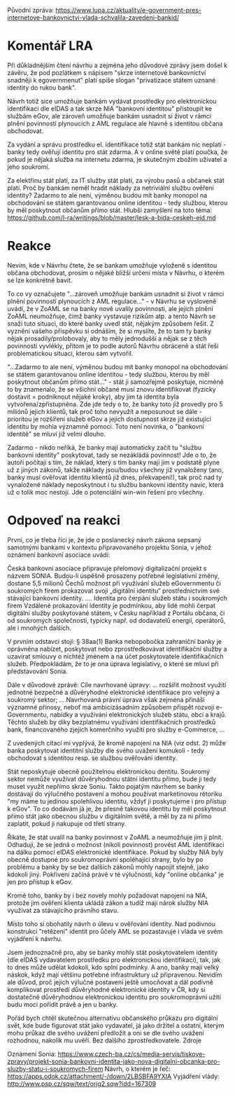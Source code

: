 Původní zpráva: https://www.lupa.cz/aktuality/e-government-pres-internetove-bankovnictvi-vlada-schvalila-zavedeni-bankid/

# Komentář LRA
Při důkladnějším čtení návrhu a zejména jeho důvodové zprávy jsem došel k závěru, že pod 
pozlátkem s nápisem "skrze internetové bankovnictví snadněji k egovernmenut" platí spíše slogan "privatizace 
státem uznané identity do rukou bank".

Návrh totiž sice umožňuje bankám vydávat prostředky pro elektronickou identifikaci dle eIDAS a tak skrze NIA 
"bankovní identitou" přistoupit ke službám eGov, ale zároveň umožňuje bankám usnadnit si život v rámci plnění 
povinností plynoucích z AML regulace ale hlavně s identitou občana obchodovat.

Za vydání a správu prostředku el. identifikace totiž stát bankám nic neplatí - banky tedy ověřují identitu 
pro stát zdarma. A v online světě platí poučka, že pokud je nějaká služba na internetu zdarma, je skutečným zbožím 
uživatel a jeho soukromí.

Za elektřinu stát platí, za IT služby stát platí, za výrobu pasů a občanek stát platí. Proč by bankám neměl hradit 
náklady za netriviální službu ověření identity? Zadarmo to ale není, výměnou budou mít banky monopol na obchodování 
se státem garantovanou online identitou - tedy službou, kterou by měl poskytnout občanům přímo stát. Hlubší zamyšlení 
na toto téma: https://github.com/l-ra/writings/blob/master/lesk-a-bida-ceskeh-eid.md



# Reakce
Nevím, kde v Návrhu čtete, že se bankam umožňuje vyloženě s identitou občana obchodovat, prosím 
o nějaké bližší určení místa v Návrhu, o kterém se lze konkrétně bavit.

To co vy označujete "...zároveň umožňuje bankám usnadnit si život v rámci plnění povinností plynoucích 
z AML regulace..." - v Návrhu se vysloveně uvádí, že v ZoAML se na banky nově uvalily povinnosti, ale 
jejich plnění ZoAML neumožňuje, čimž banky vystavuje rizikům atp. a tento Návrh se snaží tuto situaci, 
do které banky uvedl stát, nějakým způsobem řešit. Z vyznění vašeho příspěvku si odnáším, že si myslíte, 
že to tam ty banky nějak prosadily/pro­lobovaly, aby to měly jednodušší a nějak se z těch povinností vyvlékly, 
přitom je to podle autorů Návrhu obráceně a stát řeší problematickou situaci, kterou sám vytvořil.

"...Zadarmo to ale není, výměnou budou mít banky monopol na obchodování se státem garantovanou online 
identitou - tedy službou, kterou by měl poskytnout občanům přímo stát..." - stát ji samozřejmě poskytuje, 
nicméně to by znamenalo, že se všichni občané musí znovu identifikovat (fyzicky dostavit = podniknout nějaké kroky), 
aby jim ta identita byla vytvořena/zpřís­tupněna. Zde jde tedy o to, že banky toto již provedly pro 5 miliónů jejich 
klientů, tak proč toho nevyužít a neposunout se dále - prioritou je rozšíření služeb eGov a jejich dostupnost skrze 
již existující identitu by mohla významně pomoci. Toto není novinka, o "bankovní identitě" se mluví již velmi dlouho.

Zadarmo - nikdo neříká, že banky mají automaticky začít tu "službu bankovni identity" poskytovat, 
tady se nezákládá povinnost! Jde o to, že autoři počítají s tím, že náklad, který s tím banky mají jim v podstatě 
plyne už z jiných zákonů, takže náklady jsou/budou všechny již vynaloženy (ano, banky musí ověřovat identitu klientů 
již dnes, překvapení!), tak proč nad ty vynaložené náklady neposkytnout i tu službu bankovní identity navíc, která už 
o tolik moc nestojí. Jde o potenciální win-win řešení pro všechny.



# Odpoveď na reakci

První, co je třeba říci je, že jde o poslanecký návrh zákona sepsaný samotnými bankami v kontextu připravovaného projektu Sonia, v jehož oznámení bankovní asociace uvádí:

Česká bankovní asociace připravuje přelomový digitalizační projekt s názvem SONIA. Budou-li úspěšně prosazeny potřebné legislativní změny, dostane 5,5 milionů Čechů možnost při využívání služeb eGovernmentu či soukromých firem prokazovat svoji „digitální identitu“ prostřednictvím své stávající bankovní identity. ....
Identita pro čerpání služeb státu i soukromých firem
Vzdálené prokazování identity je podmínkou, aby lidé mohli čerpat digitální služby poskytované státem, v Česku například z Portálu občana, či od soukromých společností, typicky např. od dodavatelů energií, operátorů, ale i mnohých dalších.

V prvním odstavci stojí:
§ 38aa(1) Banka nebopobočka zahraniční banky je oprávněna nabízet, poskytovat nebo zprostředkovávat identifikační služby a uzavírat smlouvy o nichtéž jménem a na účet poskytovatele identifikačních služeb.
Předpokládám, že to je ona úprava legislativy, o které se mluví při představování Sonia.

Dále v důvodové zprávě:
Cíle navrhované úpravy: ... rozšířit možnost využití jednotné bezpečné a důvěryhodné elektronické identifikace pro veřejný a soukromý sektor;
...
Navrhovaná právní úprava však zejména přináší významné přínosy, neboť má ambicizásadním způsobem přispět rozvoji e-Governmentu, nabídky a využívání elektronických služeb státu, obcí a krajů. Těchto služeb by díky bezplatnému využívání identifikačních prostředků bank, financovaného zjejich komerčního využití pro služby e-Commerce,
...

Z uvedených citací mi vyplývá, že kromě napojení na NIA (viz odst. 2) může banka poskytovat identitní služby dle svého uvážení komukoli - tedy obchodovat s identitou resp. se službou ověřování identity.

Stát neposkytuje obecně použitelnou elektronickou dentitu. Soukromý sektor nemůže využívat důvěryhodnou státní identitu přímo, bude ji tedy muset využít nepřímo skrze Soniu. Takto pojatým návrhem se banky dostávají do výlučného postavení a mohou používat marketinovou rétoriku "my máme tu jedinou spolehlivou identitu, vždyť ji poskytujeme i pro přístup k eGov".
To co dodávám já je, že přesně takovou identitu by měl poskytnout přímo stát jako obecnou službu v digitálním světě, a měl by za ni přímo zaplatit, pokud ji nakupuje od třetí strany.

Říkáte, že stát uvalil na banky povinnost v ZoAML a neumožňuje jim ji plnit. Odhaduji, že se jedná o možnost (nikoli povinnost) provést AML identifikaci na dálku pomocí eIDAS elektronické identifikace. Pokud by služby NIA byly obecně dostupné pro soukromoprávní spoléhající strany, bylo by po problému a banky by se bez dalších zákonů mohly napojit stejně, jako kdokoli jiný. Pokřivení začíná právě v té výlučnosti, kdy "online občanka" je jen pro přístup k eGov.

Kromě toho, banky by i bez novely mohly požadovat napojení na NIA, protože jim ověření klienta ukládá zákon a tudíž mají nárok služby NIA využívat za stávajícího právního stavu.

Místo toho si obohatily návrh o úlevu v ověřování identity. Nad podivnou konstrukcí "retězení" identit pro ůčely AML se pozastavuje i vláda ve svém vyjádření k návrhu.

Jsem jednoznačně pro, aby se banky mohly stát poskytovatelem identity (dle eIDAS vydavatelem prostředku pro elektronickou identifikaci), tak, jak to dnes může udělat kdokoli, kdo splní podmínky. A ano, banky mají velký náskok, když mají většinu potřebné infrastruktury už připravenou. Nevidím ale důvod, proč jejich výlučné postavení ještě umocňovat a dál podivně komplikovat prostředí důvěryhodné elektronické identity v ČR, kdy si dostatečně důvěryhodnou elektronickou identitu pro soukromoprávní užití budu moci pořídit právě a jen u banky.

Pořád bych chtěl skutečnou alternativu občanského průkazu pro digitální svět, kde bude figurovat stát jako vydavatel, já jako držitel a ostatní, kterým mohu průkaz dle svého uvážení předložit a oni se dle svého uvážení rozhodnou, nakolik mu uvěří. Bez dalšího zprostředkovatele.
Zdroje

Oznámení Sonia: https://www.czech-ba.cz/cs/media-servis/tiskove-zpravy/projekt-sonia-bankovni-identita-jako-nova-digitalni-obcanka-pro-sluzby-statu-i-soukromych-firem
Návrh, o kterém je řeč: https://apps.odok.cz/attachment/-/down/2LBSBFA9YXIA
Vyjádření vlády: http://www.psp.cz/sqw/text/orig2.sqw?idd=167309
